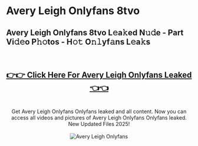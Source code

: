 # Avery Leigh Onlyfans 8tvo

<h2>Avery Leigh Onlyfans 8tvo  L𝚎a𝚔ed N𝚞𝚍e - Part Vi𝚍𝚎o P𝚑𝚘tos - H𝚘𝚝 O𝚗𝚕yf𝚊ns L𝚎a𝚔s</h2>
<br>
<div align="center">
<h2><a href="https://213.232.235.80/live/video.php?q=avery-leigh-onlyfans" rel="nofollow">👉👉 Click Here For Avery Leigh Onlyfans Leaked 👈👈</a></h2>

<br>
Get Avery Leigh Onlyfans Onlyfans leaked and all content. Now you can access all videos and pictures of Avery Leigh Onlyfans Onlyfans leaked. New Updated Files 2025!
<br>
<br>
<a href="https://213.232.235.80/live/video.php?q=avery-leigh-onlyfans" rel="nofollow" data-target="animated-image.originalLink"><img src="https://i.imgur.com/dJHk4Zq.gif" alt="Avery Leigh Onlyfans" style="max-width: 100%; display: inline-block;" data-target="animated-image.originalImage"></a>
</div>
<br>